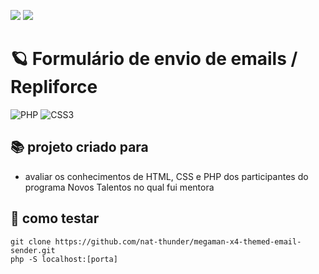 <a href="#" onclick="BR()"><img src="https://img.shields.io/badge/%20PT&#8208;BR-yellow.svg?style=for-the-badge"></a>
<a href="https://github.com/nat-thunder/megaman-x4-themed-email-sender/blob/main/README.md"><img src="https://img.shields.io/badge/%20EN-blue.svg?style=for-the-badge"></a>

# 🪐 Formulário de envio de emails / Repliforce
![PHP](https://img.shields.io/badge/php-%23777BB4.svg?style=for-the-badge&logo=php&logoColor=white)
![CSS3](https://img.shields.io/badge/css3-%231572B6.svg?style=for-the-badge&logo=css3&logoColor=white)


## 📚 projeto criado para
  - avaliar os conhecimentos de HTML, CSS e PHP dos participantes do programa Novos Talentos no qual fui mentora

## 📑 como testar
  ```
  git clone https://github.com/nat-thunder/megaman-x4-themed-email-sender.git
  php -S localhost:[porta]
  ```
